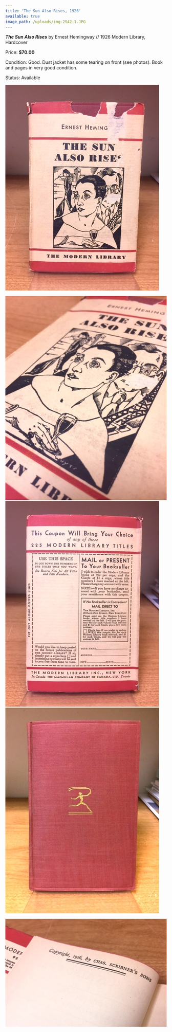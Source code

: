 ```yaml
---
title: 'The Sun Also Rises, 1926'
available: true
image_path: /uploads/img-2542-1.JPG
---
```



***The Sun Also Rises*** by Ernest Hemingway // 1926 Modern Library, Hardcover

Price: **$70.00**

Condition: Good. Dust jacket has some tearing on front (see photos). Book and pages in very good condition.

Status: Available

![](/uploads/versions/img-2549---x----480-640x---.JPG)

![](/uploads/versions/img-2542---x----508-640x---.JPG)![](/uploads/versions/img-2544---x----480-640x---.JPG)![](/uploads/versions/img-2541---x----480-640x---.JPG)

![](/uploads/versions/img-2543---x----640-426x---.JPG)